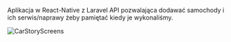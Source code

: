 Aplikacja w React-Native z Laravel API pozwalająca dodawać samochody i ich serwis/naprawy żeby pamiętać kiedy je wykonaliśmy.

![CarStoryScreens](https://portfolio.mdomzalski.pl/img/car_story.png)
